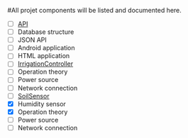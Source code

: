 #All projet components will be listed and documented here.
 - [ ] [API](https://github.com/meena-erian/SmarF/tree/master/components/API)
  - [ ] Database structure
  - [ ] JSON API
  - [ ] Android application
  - [ ] HTML application
 - [ ] [IrrigationController](https://github.com/meena-erian/SmarF/tree/master/components/IrrigationController)
  - [ ] Operation theory
  - [ ] Power source
  - [ ] Network connection
 - [ ] [SoilSensor](https://github.com/meena-erian/SmarF/tree/master/components/SoilSensor)
  - [X] Humidity sensor
  - [X] Operation theory
  - [ ] Power source
  - [ ] Network connection
